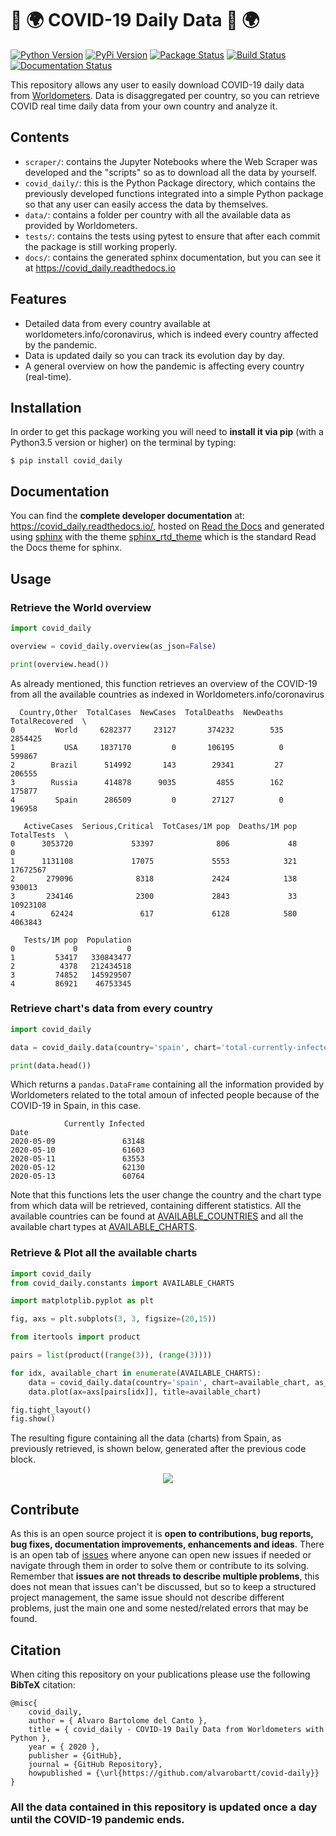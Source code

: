 # 🦠 :earth_africa: COVID-19 Daily Data 🦠 :earth_africa:

[![Python Version](https://img.shields.io/pypi/pyversions/covid_daily.svg)](https://pypi.org/project/covid_daily/)
[![PyPi Version](https://img.shields.io/pypi/v/covid_daily.svg)](https://pypi.org/project/covid_daily/)
[![Package Status](https://img.shields.io/pypi/status/covid_daily.svg)](https://pypi.org/project/covid_daily/)
[![Build Status](https://github.com/alvarobartt/covid-daily/workflows/covid_daily/badge.svg)](https://github.com/alvarobartt/covid-daily)
[![Documentation Status](https://readthedocs.org/projects/covid_daily/badge/?version=latest)](https://covid_daily.readthedocs.io/)

This repository allows any user to easily download COVID-19 daily data from [Worldometers](https://www.worldometers.info/coronavirus/). Data is disaggregated per country, so you can retrieve COVID real time daily data from your own country and analyze it.

## Contents

* `scraper/`: contains the Jupyter Notebooks where the Web Scraper was developed and the "scripts" so as to download all the data by yourself.
* `covid_daily/`: this is the Python Package directory, which contains the previously developed functions integrated into a simple Python package so that any user can easily access the data by themselves.
* `data/`: contains a folder per country with all the available data as provided by Worldometers.
* `tests/`: contains the tests using pytest to ensure that after each commit the package is still working properly.
* `docs/`: contains the generated sphinx documentation, but you can see it at https://covid_daily.readthedocs.io

## Features

- Detailed data from every country available at worldometers.info/coronavirus, which is indeed every country affected by the pandemic.
- Data is updated daily so you can track its evolution day by day.
- A general overview on how the pandemic is affecting every country (real-time).

## Installation

In order to get this package working you will need to **install it via pip** (with a Python3.5 version or higher) on the terminal by typing:

``$ pip install covid_daily``

## Documentation

You can find the **complete developer documentation** at: https://covid_daily.readthedocs.io/, hosted on [Read the Docs](https://readthedocs.org/) and generated using [sphinx](https://www.sphinx-doc.org/en/master/) with the theme [sphinx_rtd_theme](https://github.com/readthedocs/sphinx_rtd_theme) which is the standard Read the Docs theme for sphinx.

## Usage

### Retrieve the World overview

```python
import covid_daily

overview = covid_daily.overview(as_json=False)

print(overview.head())
```

As already mentioned, this function retrieves an overview of the COVID-19 from all the available countries as indexed in Worldometers.info/coronavirus

```{r, engine='python', count_lines}
  Country,Other  TotalCases  NewCases  TotalDeaths  NewDeaths  TotalRecovered  \
0         World     6282377     23127       374232        535         2854425   
1           USA     1837170         0       106195          0          599867   
2        Brazil      514992       143        29341         27          206555   
3        Russia      414878      9035         4855        162          175877   
4         Spain      286509         0        27127          0          196958   

   ActiveCases  Serious,Critical  TotCases/1M pop  Deaths/1M pop  TotalTests  \
0      3053720             53397              806             48           0   
1      1131108             17075             5553            321    17672567   
2       279096              8318             2424            138      930013   
3       234146              2300             2843             33    10923108   
4        62424               617             6128            580     4063843   

   Tests/1M pop  Population  
0             0           0  
1         53417   330843477  
2          4378   212434518  
3         74852   145929507  
4         86921    46753345  
```

### Retrieve chart's data from every country

```python
import covid_daily

data = covid_daily.data(country='spain', chart='total-currently-infected-linear', as_json=False)

print(data.head())
```

Which returns a `pandas.DataFrame` containing all the information provided by Worldometers related to the total amoun of infected people because of the COVID-19 in Spain, in this case.

```{r, engine='python', count_lines}
            Currently Infected
Date                          
2020-05-09               63148
2020-05-10               61603
2020-05-11               63553
2020-05-12               62130
2020-05-13               60764
```

Note that this functions lets the user change the country and the chart type from which data will be retrieved, containing different statistics. All the available countries can be found at [AVAILABLE_COUNTRIES](https://github.com/alvarobartt/covid-daily/blob/7400dce5157e562858a9eff9dffea6694d198d32/covid_daily/constants.py#L1) and all the available chart types at [AVAILABLE_CHARTS](https://github.com/alvarobartt/covid-daily/blob/7400dce5157e562858a9eff9dffea6694d198d32/covid_daily/constants.py#L41).

### Retrieve & Plot all the available charts

```python
import covid_daily
from covid_daily.constants import AVAILABLE_CHARTS

import matplotplib.pyplot as plt

fig, axs = plt.subplots(3, 3, figsize=(20,15))

from itertools import product

pairs = list(product((range(3)), (range(3))))

for idx, available_chart in enumerate(AVAILABLE_CHARTS):
    data = covid_daily.data(country='spain', chart=available_chart, as_json=False)
    data.plot(ax=axs[pairs[idx]], title=available_chart)

fig.tight_layout()
fig.show()
```

The resulting figure containing all the data (charts) from Spain, as previously retrieved, is shown below, generated after the previous code block.

<p align="center">
  <img src="https://raw.githubusercontent.com/alvarobartt/covid-daily/master/docs/_static/covid-daily-plot.png"/>
</p>


## Contribute

As this is an open source project it is **open to contributions, bug reports, bug fixes, documentation improvements, enhancements and ideas**. There is an open tab of [issues](https://github.com/alvarobartt/covid-daily/issues) where anyone can open new issues if needed or navigate through them in order to solve them or contribute to its solving. Remember that **issues are not threads to describe multiple problems**, this does not mean that issues can't be discussed, but so to keep a structured project management, the same issue should not describe different problems, just the main one and some nested/related errors that may be found.

## Citation

When citing this repository on your publications please use the following **BibTeX** citation:

```
@misc{
    covid_daily,
    author = { Alvaro Bartolome del Canto },
    title = { covid_daily - COVID-19 Daily Data from Worldometers with Python },
    year = { 2020 },
    publisher = {GitHub},
    journal = {GitHub Repository},
    howpublished = {\url{https://github.com/alvarobartt/covid-daily}}
}
```

### All the data contained in this repository is updated once a day until the COVID-19 pandemic ends.